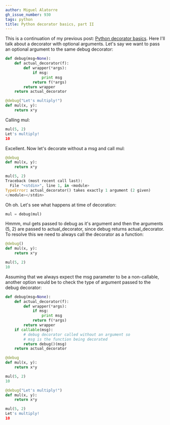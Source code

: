 ```yaml
---
author: Miguel Alatorre
gh_issue_number: 930
tags: python
title: Python decorator basics, part II
---
```




This is a continuation of my previous post: [Python decorator basics](http://blog.endpoint.com/2013/12/python-decorator-basics.html). Here I'll talk about a decorator with optional arguments. Let's say we want to pass an optional argument to the same debug decorator:

```python
def debug(msg=None):
    def actual_decorator(f):
        def wrapper(*args):
            if msg:
                print msg
            return f(*args)
        return wrapper
    return actual_decorator

@debug("Let's multiply!")
def mul(x, y):
    return x*y
```

Calling mul:

```python
mul(5, 2)
Let's multiply!
10
```

Excellent. Now let's decorate without a msg and call mul:

```python
@debug
def mul(x, y):
    return x*y

mul(5, 2)
Traceback (most recent call last):
  File "<stdin>", line 1, in <module>
TypeError: actual_decorator() takes exactly 1 argument (2 given)
</module></stdin>
```

Oh oh. Let's see what happens at time of decoration:

```python
mul = debug(mul)
```

Hmmm, mul gets passed to debug as it's argument and then the arguments (5, 2) are passed to actual_decorator, since debug returns actual_decorator. To resolve this we need to always call the decorator as a function:

```python
@debug()
def mul(x, y):
    return x*y

mul(5, 2)
10
```

Assuming that we always expect the msg parameter to be a non-callable, another option would be to check the type of argument passed to the debug decorator:

```python
def debug(msg=None):
    def actual_decorator(f):
        def wrapper(*args):
            if msg:
                print msg
            return f(*args)
        return wrapper
    if callable(msg):
        # debug decorator called without an argument so
        # msg is the function being decorated
        return debug()(msg)
    return actual_decorator

@debug
def mul(x, y):
    return x*y

mul(5, 2)
10

@debug("Let's multiply!")
def mul(x, y):
    return x*y

mul(5, 2)
Let's multiply!
10
```

